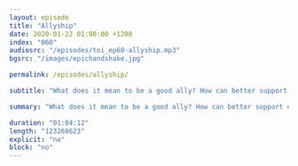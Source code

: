 ```yaml
---
layout: episode
title: "Allyship"
date: 2020-01-22 01:00:00 +1200
index: "060"
audiosrc: "/episodes/toi_ep60-allyship.mp3"
bgsrc: "/images/epichandshake.jpg"

permalink: /episodes/allyship/

subtitle: "What does it mean to be a good ally? How can better support each other without drawing unwanted attention to ourseleves? What does allyship mean in a world obsessed with individual personality, and how do we normalise and advocate for different styles of allyship?"

summary: "What does it mean to be a good ally? How can better support each other without drawing unwanted attention to ourseleves? What does allyship mean in a world obsessed with individual personality, and how do we normalise and advocate for different styles of allyship?"

duration: "01:04:12"
length: "123268623"
explicit: "no"
block: "no" 
---
```

